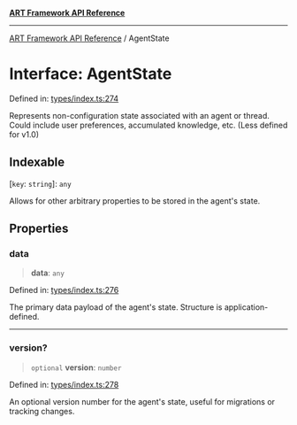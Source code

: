 [**ART Framework API Reference**](../README.md)

***

[ART Framework API Reference](../README.md) / AgentState

# Interface: AgentState

Defined in: [types/index.ts:274](https://github.com/hashangit/ART/blob/9aeffde50e4be3211a0a8aa9df0277bb227606b0/src/types/index.ts#L274)

Represents non-configuration state associated with an agent or thread.
Could include user preferences, accumulated knowledge, etc. (Less defined for v1.0)

## Indexable

\[`key`: `string`\]: `any`

Allows for other arbitrary properties to be stored in the agent's state.

## Properties

### data

> **data**: `any`

Defined in: [types/index.ts:276](https://github.com/hashangit/ART/blob/9aeffde50e4be3211a0a8aa9df0277bb227606b0/src/types/index.ts#L276)

The primary data payload of the agent's state. Structure is application-defined.

***

### version?

> `optional` **version**: `number`

Defined in: [types/index.ts:278](https://github.com/hashangit/ART/blob/9aeffde50e4be3211a0a8aa9df0277bb227606b0/src/types/index.ts#L278)

An optional version number for the agent's state, useful for migrations or tracking changes.
